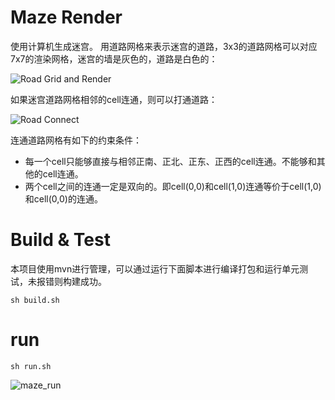 # Maze Render
使用计算机生成迷宫。 
用道路网格来表示迷宫的道路，3x3的道路网格可以对应7x7的渲染网格，迷宫的墙是灰色的，道路是白色的： 

![Road Grid and Render](http://7oxhal.com1.z0.glb.clouddn.com/road_grid.png)

如果迷宫道路网格相邻的cell连通，则可以打通道路： 

![Road Connect](http://7oxhal.com1.z0.glb.clouddn.com/road_connect.png)

连通道路网格有如下的约束条件：

* 每一个cell只能够直接与相邻正南、正北、正东、正西的cell连通。不能够和其他的cell连通。 
* 两个cell之间的连通一定是双向的。即cell(0,0)和cell(1,0)连通等价于cell(1,0)和cell(0,0)的连通。

# Build & Test
本项目使用mvn进行管理，可以通过运行下面脚本进行编译打包和运行单元测试，未报错则构建成功。
```shell
sh build.sh
```

# run
```shell
sh run.sh
```

![maze_run](http://7oxhal.com1.z0.glb.clouddn.com/maze_run.png)
